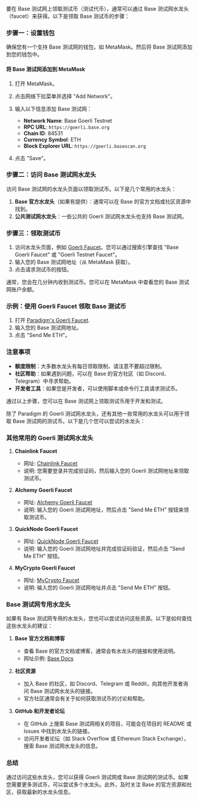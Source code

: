 要在 Base 测试网上领取测试币（测试代币），通常可以通过 Base 测试网水龙头（faucet）来获得。以下是领取 Base 测试币的步骤：

### 步骤一：设置钱包

确保您有一个支持 Base 测试网的钱包，如 MetaMask。然后将 Base 测试网添加到您的钱包中。

#### 将 Base 测试网添加到 MetaMask

1. 打开 MetaMask。
2. 点击网络下拉菜单并选择 "Add Network"。
3. 输入以下信息添加 Base 测试网：

   - **Network Name**: Base Goerli Testnet
   - **RPC URL**: `https://goerli.base.org`
   - **Chain ID**: 84531
   - **Currency Symbol**: ETH
   - **Block Explorer URL**: `https://goerli.basescan.org`

4. 点击 "Save"。

### 步骤二：访问 Base 测试网水龙头

访问 Base 测试网的水龙头页面以领取测试币。以下是几个常用的水龙头：

1. **Base 官方水龙头**（如果有提供）：通常可以在 Base 的官方文档或社区资源中找到。
2. **公共测试网水龙头**：一些公共的 Goerli 测试网水龙头也支持 Base 测试网。

### 步骤三：领取测试币

1. 访问水龙头页面，例如 [Goerli Faucet](https://faucet.paradigm.xyz/)。您可以通过搜索引擎查找 "Base Goerli Faucet" 或 "Goerli Testnet Faucet"。
2. 输入您的 Base 测试网地址（从 MetaMask 获取）。
3. 点击请求测试币的按钮。

通常，您会在几分钟内收到测试币。您可以在 MetaMask 中查看您的 Base 测试网账户余额。

### 示例：使用 Goerli Faucet 领取 Base 测试币

1. 打开 [Paradigm's Goerli Faucet](https://faucet.paradigm.xyz/).
2. 输入您的 Base 测试网地址。
3. 点击 "Send Me ETH"。

### 注意事项

- **额度限制**：大多数水龙头有每日领取限制，请注意不要超过限制。
- **社区帮助**：如果遇到问题，可以在 Base 的官方社区（如 Discord、Telegram）中寻求帮助。
- **开发者工具**：如果您是开发者，可以使用脚本或命令行工具请求测试币。

通过以上步骤，您可以在 Base 测试网上领取测试币用于开发和测试。

除了 Paradigm 的 Goerli 测试网水龙头，还有其他一些常用的水龙头可以用于领取 Base 测试网的测试币。以下是几个您可以尝试的水龙头：

### 其他常用的 Goerli 测试网水龙头

1. **Chainlink Faucet**
   - 网址: [Chainlink Faucet](https://faucets.chain.link/goerli)
   - 说明: 您需要登录并完成验证码，然后输入您的 Goerli 测试网地址来领取测试币。

2. **Alchemy Goerli Faucet**
   - 网址: [Alchemy Goerli Faucet](https://goerlifaucet.com/)
   - 说明: 输入您的 Goerli 测试网地址，然后点击 "Send Me ETH" 按钮来领取测试币。

3. **QuickNode Goerli Faucet**
   - 网址: [QuickNode Goerli Faucet](https://faucet.quicknode.com/)
   - 说明: 输入您的 Goerli 测试网地址并完成验证码验证，然后点击 "Send Me ETH" 按钮。

4. **MyCrypto Goerli Faucet**
   - 网址: [MyCrypto Faucet](https://app.mycrypto.com/faucet)
   - 说明: 输入您的 Goerli 测试网地址并点击 "Send Me ETH" 按钮。

### Base 测试网专用水龙头

如果有 Base 测试网专用的水龙头，您也可以尝试访问这些资源。以下是如何查找这些水龙头的建议：

1. **Base 官方文档和博客**
   - 查看 Base 的官方文档或博客，通常会有水龙头的链接和使用说明。
   - 网址示例: [Base Docs](https://docs.base.org/)

2. **社区资源**
   - 加入 Base 的社区，如 Discord、Telegram 或 Reddit，向其他开发者询问 Base 测试网水龙头的链接。
   - 官方社区通常会有关于如何获取测试币的讨论和帮助。

3. **GitHub 和开发者论坛**
   - 在 GitHub 上搜索 Base 测试网相关的项目，可能会在项目的 README 或 Issues 中找到水龙头的链接。
   - 访问开发者论坛（如 Stack Overflow 或 Ethereum Stack Exchange），搜索 Base 测试网水龙头的信息。

### 总结

通过访问这些水龙头，您可以获得 Goerli 测试网或 Base 测试网的测试币。如果您需要更多测试币，可以尝试多个水龙头。此外，及时关注 Base 的官方资源和社区，获取最新的水龙头信息。